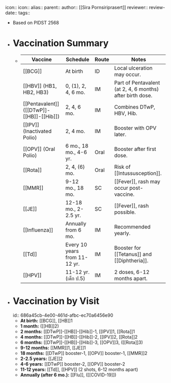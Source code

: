 icon:: 
icon::
alias::
parent:: 
author:: [[Sira Pornsiriprasert]] 
reviewer::
review-date::
tags::

- Based on PIDST 2568
- # Vaccination Summary
	- | **Vaccine**                         | **Schedule**                        | **Route**            | **Notes**                                     |
	  |---------------------------------|---------------------------------|------------------|-------------------------------------------|
	  | [[BCG]]                             | At birth                        | ID      | Local ulceration may occur.               |
	  | [[HBV]] (HB1, HB2, HB3)             | 0, (1), 2, 4, 6 mo.               | IM    | Part of Pentavalent (at 2, 4, 6 months) after birth dose.     |
	  | [[Pentavalent]] ([[DTwP]]-[[HB]]-[[Hib]])       | 2, 4, 6 mo.                  | IM    | Combines DTwP, HBV, Hib.                  |
	  | [[IPV]] (Inactivated Polio)         | 2, 4 mo.                  | IM    | Booster with OPV later.                   |
	  | [[OPV]] (Oral Polio)                | 6 mo., 18 mo., 4-6 yr.  | Oral             | Booster after first dose.                            |
	  | [[Rota]]                | 2, 4, (6) mo.                  | Oral             | Risk of [[Intussusception]].                  |
	  | [[MMR]]                             | 9-12 mo., 18 mo.           | SC     | [[Fever]], rash may occur post-vaccine.       |
	  | [[JE]]      | 12-18 mo., 2-2.5 yr.          | SC     | [[Fever]], rash possible.                     |
	  | [[Influenza]]                 | Annually from 6 mo.          | IM    | Recommended yearly.                       |
	  | [[Td]]                              | Every 10 years from 11-12 yr. | IM    | Booster for [[Tetanus]] and [[Diphtheria]].       |
	  | [[HPV]]                             | 11-12 yr. (เด็ก ป.5)                     | IM    | 2 doses, 6-12 months apart.               |
- # Vaccination by Visit
  id:: 686a45cb-4e00-461d-afbc-ec70a6456e90
	- **At birth:** [[BCG]], [[HB]]1
	- **1 month:** ([[HB]]2)
	- **2 months:** [[DTwP]]-[[HB]]-[[Hib]]-1, [[IPV]]1, [[Rota]]1
	- **4 months:** [[DTwP]]-[[HB]]-[[Hib]]-2, [[IPV]]2, [[Rota]]2
	- **6 months:** [[DTwP]]-[[HB]]-[[Hib]]-3, [[OPV]]3, ([[Rota]]3)
	- **9-12 months:** [[MMR]]1, [[JE]]1
	- **18 months:** [[DTwP]] booster-1, [[OPV]] booster-1, [[MMR]]2
	- **2-2.5 years:** [[JE]]2
	- **4-6 years:** [[DTwP]] booster-2, [[OPV]] booster-2
	- **11-12 years:** [[Td]], [[HPV]] (2 shots, 6-12 months apart)
	- **Annually (after 6 mo.):** [[Flu]], ([[COVID-19]])